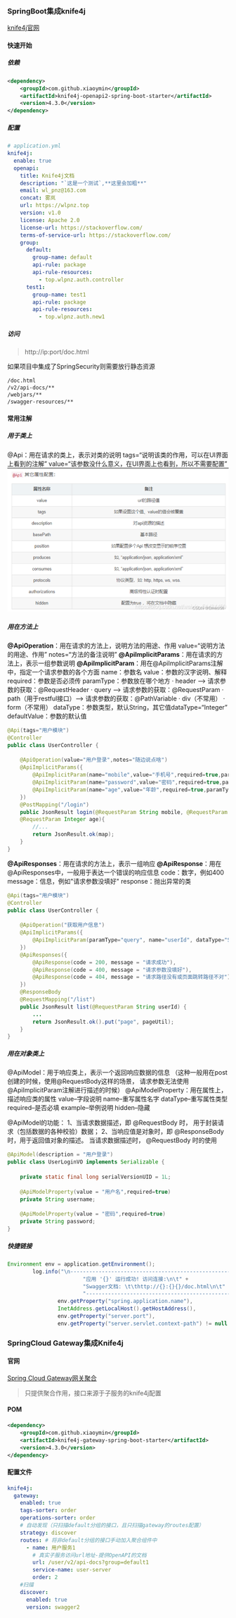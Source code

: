 ### SpringBoot集成knife4j
[knife4j官网](https://doc.xiaominfo.com/)

#### 快速开始
##### 依赖
```xml
<dependency>
    <groupId>com.github.xiaoymin</groupId>
    <artifactId>knife4j-openapi2-spring-boot-starter</artifactId>
    <version>4.3.0</version>
</dependency>
```
##### 配置
```yaml
# application.yml
knife4j:
  enable: true
  openapi:
    title: Knife4j文档
    description: "`这是一个测试`,**这里会加粗**"
    email: wl_pnz@163.com
    concat: 雾岚
    url: https://wlpnz.top
    version: v1.0
    license: Apache 2.0
    license-url: https://stackoverflow.com/
    terms-of-service-url: https://stackoverflow.com/
    group:
      default:
        group-name: default
        api-rule: package
        api-rule-resources:
          - top.wlpnz.auth.controller
      test1:
        group-name: test1
        api-rule: package
        api-rule-resources:
          - top.wlpnz.auth.new1
```
##### 访问
> http://ip:port/doc.html

如果项目中集成了SpringSecurity则需要放行静态资源
```
/doc.html
/v2/api-docs/**
/webjars/**
/swagger-resources/**
```
#### 常用注解
##### 用于类上
@Api：用在请求的类上，表示对类的说明
tags=“说明该类的作用，可以在UI界面上看到的注解”
value=“该参数没什么意义，在UI界面上也看到，所以不需要配置”
![image-20231107193459077](../images/集成Knife4j/image-20231107193459077.png)

##### 用在方法上
**@ApiOperation**：用在请求的方法上，说明方法的用途、作用
value=“说明方法的用途、作用”
notes=“方法的备注说明”
**@ApiImplicitParams**：用在请求的方法上，表示一组参数说明
**@ApiImplicitParam**：用在@ApiImplicitParams注解中，指定一个请求参数的各个方面
name：参数名
value：参数的汉字说明、解释
required：参数是否必须传
paramType：参数放在哪个地方
· header --> 请求参数的获取：@RequestHeader
· query --> 请求参数的获取：@RequestParam
· path（用于restful接口）–> 请求参数的获取：@PathVariable
· div（不常用）
· form（不常用）
dataType：参数类型，默认String，其它值dataType=“Integer”
defaultValue：参数的默认值
```java
@Api(tags="用户模块")
@Controller
public class UserController {

	@ApiOperation(value="用户登录",notes="随边说点啥")
	@ApiImplicitParams({
		@ApiImplicitParam(name="mobile",value="手机号",required=true,paramType="form"),
		@ApiImplicitParam(name="password",value="密码",required=true,paramType="form"),
		@ApiImplicitParam(name="age",value="年龄",required=true,paramType="form",dataType="Integer")
	})
	@PostMapping("/login")
	public JsonResult login(@RequestParam String mobile, @RequestParam String password,
	@RequestParam Integer age){
		//...
	    return JsonResult.ok(map);
	}
}
```
**@ApiResponses**：用在请求的方法上，表示一组响应
**@ApiResponse**：用在@ApiResponses中，一般用于表达一个错误的响应信息
code：数字，例如400
message：信息，例如"请求参数没填好"
response：抛出异常的类
```java
@Api(tags="用户模块")
@Controller
public class UserController {

	@ApiOperation("获取用户信息")
	@ApiImplicitParams({
		@ApiImplicitParam(paramType="query", name="userId", dataType="String", required=true, value="用户Id")
	}) 
	@ApiResponses({
		@ApiResponse(code = 200, message = "请求成功"),
		@ApiResponse(code = 400, message = "请求参数没填好"),
		@ApiResponse(code = 404, message = "请求路径没有或页面跳转路径不对")
	}) 
	@ResponseBody
	@RequestMapping("/list")
	public JsonResult list(@RequestParam String userId) {
		...
		return JsonResult.ok().put("page", pageUtil);
	}
}
```
##### 用在对象类上
@ApiModel：用于响应类上，表示一个返回响应数据的信息
（这种一般用在post创建的时候，使用@RequestBody这样的场景，
请求参数无法使用@ApiImplicitParam注解进行描述的时候）
@ApiModelProperty：用在属性上，描述响应类的属性
value–字段说明
name–重写属性名字
dataType–重写属性类型
required–是否必填
example–举例说明
hidden–隐藏

@ApiModel的功能：
1、当请求数据描述，即 @RequestBody 时， 用于封装请求（包括数据的各种校验）数据；
2、当响应值是对象时，即 @ResponseBody 时，用于返回值对象的描述。
当请求数据描述时， @RequestBody 时的使用
```java
@ApiModel(description = "用户登录")
public class UserLoginVO implements Serializable {

	private static final long serialVersionUID = 1L;

	@ApiModelProperty(value = "用户名",required=true)	
	private String username;

	@ApiModelProperty(value = "密码",required=true)	
	private String password;
}

```
##### 快捷链接
```java
Environment env = application.getEnvironment();
        log.info("\n----------------------------------------------------------\n\t" +
                        "应用 '{}' 运行成功! 访问连接:\n\t" +
                        "Swagger文档: \t\thttp://{}:{}{}/doc.html\n\t" +
                        "----------------------------------------------------------",
                env.getProperty("spring.application.name"),
                InetAddress.getLocalHost().getHostAddress(),
                env.getProperty("server.port"),
                env.getProperty("server.servlet.context-path") != null ? env.getProperty("server.servlet.context-path") : "" );
```

### SpringCloud Gateway集成Knife4j
#### 官网
[Spring Cloud Gateway网关聚合](https://doc.xiaominfo.com/docs/middleware-sources/spring-cloud-gateway/spring-gateway-introduction)
> 只提供聚合作用，接口来源于子服务的knife4j配置
#### POM
```xml
<dependency>
    <groupId>com.github.xiaoymin</groupId>
    <artifactId>knife4j-gateway-spring-boot-starter</artifactId>
    <version>4.3.0</version>
</dependency>
```
#### 配置文件
```yaml
knife4j:
  gateway:
    enabled: true
    tags-sorter: order
    operations-sorter: order
    # 自动发现（只扫描default分组的接口，且只扫描gateway的routes配置）
    strategy: discover  
    routes: # 将非default分组的接口手动加入聚合组件中
      - name: 用户服务1
        # 真实子服务访问url地址-提供OpenAPI的文档
        url: /user/v2/api-docs?group=default1
        service-name: user-server
        order: 2
    #扫描
    discover:
      enabled: true
      version: swagger2
```
